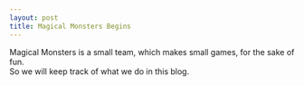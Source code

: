 ```yaml
---
layout: post
title: Magical Monsters Begins
---
```


Magical Monsters is a small team, which makes small games, for the sake of fun.  
So we will keep track of what we do in this blog. 
